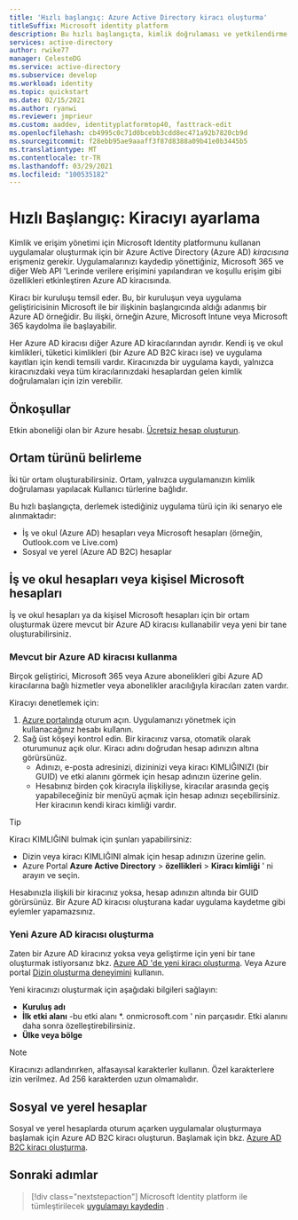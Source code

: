 ```yaml
---
title: 'Hızlı başlangıç: Azure Active Directory kiracı oluşturma'
titleSuffix: Microsoft identity platform
description: Bu hızlı başlangıçta, kimlik doğrulaması ve yetkilendirme için Microsoft Identity platformunu kullanan uygulamalar geliştirmede kullanılmak üzere Azure Active Directory kiracı oluşturmayı öğreneceksiniz.
services: active-directory
author: rwike77
manager: CelesteDG
ms.service: active-directory
ms.subservice: develop
ms.workload: identity
ms.topic: quickstart
ms.date: 02/15/2021
ms.author: ryanwi
ms.reviewer: jmprieur
ms.custom: aaddev, identityplatformtop40, fasttrack-edit
ms.openlocfilehash: cb4995c0c71d0bcebb3cdd8ec471a92b7820cb9d
ms.sourcegitcommit: f28ebb95ae9aaaff3f87d8388a09b41e0b3445b5
ms.translationtype: MT
ms.contentlocale: tr-TR
ms.lasthandoff: 03/29/2021
ms.locfileid: "100535182"
---
```

# <a name="quickstart-set-up-a-tenant"></a>Hızlı Başlangıç: Kiracıyı ayarlama

Kimlik ve erişim yönetimi için Microsoft Identity platformunu kullanan uygulamalar oluşturmak için bir Azure Active Directory (Azure AD) *kiracısına* erişmeniz gerekir. Uygulamalarınızı kaydedip yönettiğiniz, Microsoft 365 ve diğer Web API 'Lerinde verilere erişimini yapılandıran ve koşullu erişim gibi özellikleri etkinleştiren Azure AD kiracısında.

Kiracı bir kuruluşu temsil eder. Bu, bir kuruluşun veya uygulama geliştiricisinin Microsoft ile bir ilişkinin başlangıcında aldığı adanmış bir Azure AD örneğidir. Bu ilişki, örneğin Azure, Microsoft Intune veya Microsoft 365 kaydolma ile başlayabilir.

Her Azure AD kiracısı diğer Azure AD kiracılarından ayrıdır. Kendi iş ve okul kimlikleri, tüketici kimlikleri (bir Azure AD B2C kiracı ise) ve uygulama kayıtları için kendi temsili vardır. Kiracınızda bir uygulama kaydı, yalnızca kiracınızdaki veya tüm kiracılarınızdaki hesaplardan gelen kimlik doğrulamaları için izin verebilir.

## <a name="prerequisites"></a>Önkoşullar

Etkin aboneliği olan bir Azure hesabı. [Ücretsiz hesap oluşturun](https://azure.microsoft.com/free/?WT.mc_id=A261C142F).

## <a name="determining-the-environment-type"></a>Ortam türünü belirleme

İki tür ortam oluşturabilirsiniz. Ortam, yalnızca uygulamanızın kimlik doğrulaması yapılacak Kullanıcı türlerine bağlıdır. 

Bu hızlı başlangıçta, derlemek istediğiniz uygulama türü için iki senaryo ele alınmaktadır:

* İş ve okul (Azure AD) hesapları veya Microsoft hesapları (örneğin, Outlook.com ve Live.com)
* Sosyal ve yerel (Azure AD B2C) hesaplar

## <a name="work-and-school-accounts-or-personal-microsoft-accounts"></a>İş ve okul hesapları veya kişisel Microsoft hesapları

İş ve okul hesapları ya da kişisel Microsoft hesapları için bir ortam oluşturmak üzere mevcut bir Azure AD kiracısı kullanabilir veya yeni bir tane oluşturabilirsiniz.
### <a name="use-an-existing-azure-ad-tenant"></a>Mevcut bir Azure AD kiracısı kullanma

Birçok geliştirici, Microsoft 365 veya Azure abonelikleri gibi Azure AD kiracılarına bağlı hizmetler veya abonelikler aracılığıyla kiracıları zaten vardır.

Kiracıyı denetlemek için:

1. <a href="https://portal.azure.com/" target="_blank">Azure portalında</a> oturum açın. Uygulamanızı yönetmek için kullanacağınız hesabı kullanın.
1. Sağ üst köşeyi kontrol edin. Bir kiracınız varsa, otomatik olarak oturumunuz açık olur. Kiracı adını doğrudan hesap adınızın altına görürsünüz.
   * Adınızı, e-posta adresinizi, dizininizi veya kiracı KIMLIĞINIZI (bir GUID) ve etki alanını görmek için hesap adınızın üzerine gelin.
   * Hesabınız birden çok kiracıyla ilişkiliyse, kiracılar arasında geçiş yapabileceğiniz bir menüyü açmak için hesap adınızı seçebilirsiniz. Her kiracının kendi kiracı kimliği vardır.

> [!TIP]
> Kiracı KIMLIĞINI bulmak için şunları yapabilirsiniz:
> * Dizin veya kiracı KIMLIĞINI almak için hesap adınızın üzerine gelin.
> * Azure Portal **Azure Active Directory**  >  **özellikleri**  >  **Kiracı kimliği** ' ni arayın ve seçin.

Hesabınızla ilişkili bir kiracınız yoksa, hesap adınızın altında bir GUID görürsünüz. Bir Azure AD kiracısı oluşturana kadar uygulama kaydetme gibi eylemler yapamazsınız.

### <a name="create-a-new-azure-ad-tenant"></a>Yeni Azure AD kiracısı oluşturma

Zaten bir Azure AD kiracınız yoksa veya geliştirme için yeni bir tane oluşturmak istiyorsanız bkz. [Azure AD 'de yeni kiracı oluşturma](../fundamentals/active-directory-access-create-new-tenant.md). Veya Azure portal [Dizin oluşturma deneyimini](https://portal.azure.com/#create/Microsoft.AzureActiveDirectory) kullanın. 

Yeni kiracınızı oluşturmak için aşağıdaki bilgileri sağlayın:

- **Kuruluş adı**
- **İlk etki alanı** -bu etki alanı *. onmicrosoft.com ' nin parçasıdır. Etki alanını daha sonra özelleştirebilirsiniz.
- **Ülke veya bölge**

> [!NOTE]
> Kiracınızı adlandırırken, alfasayısal karakterler kullanın. Özel karakterlere izin verilmez. Ad 256 karakterden uzun olmamalıdır.

## <a name="social-and-local-accounts"></a>Sosyal ve yerel hesaplar

Sosyal ve yerel hesaplarda oturum açarken uygulamalar oluşturmaya başlamak için Azure AD B2C kiracı oluşturun. Başlamak için bkz. [Azure AD B2C kiracı oluşturma](../../active-directory-b2c/tutorial-create-tenant.md).

## <a name="next-steps"></a>Sonraki adımlar

> [!div class="nextstepaction"]
> Microsoft Identity platform ile tümleştirilecek [uygulamayı kaydedin](quickstart-register-app.md) .
